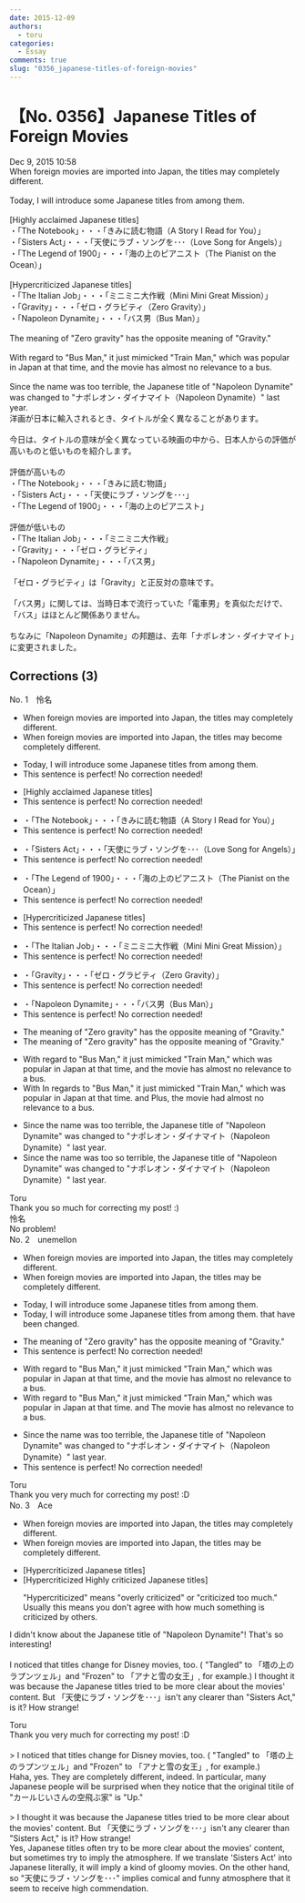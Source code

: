 ```yaml
---
date: 2015-12-09
authors:
  - toru
categories:
  - Essay
comments: true
slug: "0356_japanese-titles-of-foreign-movies"
---
```


# 【No. 0356】Japanese Titles of Foreign Movies
<div class="date">Dec 9, 2015 10:58</div>
<div id="post"><div id="body_show_ori">
When foreign movies are imported into Japan, the titles may completely different.<br/><br/>Today, I will introduce some Japanese titles from among them.<br/><br/>[Highly acclaimed Japanese titles]<br/>・「The Notebook」・・・「きみに読む物語（A Story I Read for You）」<br/>・「Sisters Act」・・・「天使にラブ・ソングを･･･（Love Song for Angels）」<br/>・「The Legend of 1900」・・・「海の上のピアニスト（The Pianist on the Ocean）」<br/><br/>[Hypercriticized Japanese titles]<br/>・「The Italian Job」・・・「ミニミニ大作戦（Mini Mini Great Mission）」<br/>・「Gravity」・・・「ゼロ・グラビティ（Zero Gravity）」<br/>・「Napoleon Dynamite」・・・「バス男（Bus Man）」<br/><br/>The meaning of "Zero gravity" has the opposite meaning of "Gravity."<br/><br/>With regard to "Bus Man," it just mimicked "Train Man," which was popular in Japan at that time, and the movie has almost no relevance to a bus.<br/><br/>Since the name was too terrible, the Japanese title of "Napoleon Dynamite" was changed to "ナポレオン・ダイナマイト（Napoleon Dynamite）" last year.
</div></div>

<!-- more -->

<div id="post_ja"><div id="body_show_mo">
洋画が日本に輸入されるとき、タイトルが全く異なることがあります。<br/><br/>今日は、タイトルの意味が全く異なっている映画の中から、日本人からの評価が高いものと低いものを紹介します。<br/><br/>評価が高いもの<br/>・「The Notebook」・・・「きみに読む物語」<br/>・「Sisters Act」・・・「天使にラブ・ソングを･･･」<br/>・「The Legend of 1900」・・・「海の上のピアニスト」<br/><br/>評価が低いもの<br/>・「The Italian Job」・・・「ミニミニ大作戦」<br/>・「Gravity」・・・「ゼロ・グラビティ」<br/>・「Napoleon Dynamite」・・・「バス男」<br/><br/>「ゼロ・グラビティ」は「Gravity」と正反対の意味です。<br/><br/>「バス男」に関しては、当時日本で流行っていた「電車男」を真似ただけで、「バス」はほとんど関係ありません。<br/><br/>ちなみに「Napoleon Dynamite」の邦題は、去年「ナポレオン・ダイナマイト」に変更されました。
</div></div>

## Corrections (3)
<div id="block"><div class="first_name"> No. 1　<span class="just_name">怜名</span></div><div id="block2">
<ul class="correction_field">
<li class="incorrect">When foreign movies are imported into Japan, the titles may completely different.</li>
<li class="corrected correct">
When foreign movies are imported into Japan, the titles may <span class="f_red">become </span>completely different.
</li>
</ul>
<ul class="correction_field">
<li class="incorrect">Today, I will introduce some Japanese titles from among them.</li>
<li class="corrected perfect">This sentence is perfect! No correction needed!</li>
</ul>
<ul class="correction_field">
<li class="incorrect">[Highly acclaimed Japanese titles]</li>
<li class="corrected perfect">This sentence is perfect! No correction needed!</li>
</ul>
<ul class="correction_field">
<li class="incorrect">・「The Notebook」・・・「きみに読む物語（A Story I Read for You）」</li>
<li class="corrected perfect">This sentence is perfect! No correction needed!</li>
</ul>
<ul class="correction_field">
<li class="incorrect">・「Sisters Act」・・・「天使にラブ・ソングを･･･（Love Song for Angels）」</li>
<li class="corrected perfect">This sentence is perfect! No correction needed!</li>
</ul>
<ul class="correction_field">
<li class="incorrect">・「The Legend of 1900」・・・「海の上のピアニスト（The Pianist on the Ocean）」</li>
<li class="corrected perfect">This sentence is perfect! No correction needed!</li>
</ul>
<ul class="correction_field">
<li class="incorrect">[Hypercriticized Japanese titles]</li>
<li class="corrected perfect">This sentence is perfect! No correction needed!</li>
</ul>
<ul class="correction_field">
<li class="incorrect">・「The Italian Job」・・・「ミニミニ大作戦（Mini Mini Great Mission）」</li>
<li class="corrected perfect">This sentence is perfect! No correction needed!</li>
</ul>
<ul class="correction_field">
<li class="incorrect">・「Gravity」・・・「ゼロ・グラビティ（Zero Gravity）」</li>
<li class="corrected perfect">This sentence is perfect! No correction needed!</li>
</ul>
<ul class="correction_field">
<li class="incorrect">・「Napoleon Dynamite」・・・「バス男（Bus Man）」</li>
<li class="corrected perfect">This sentence is perfect! No correction needed!</li>
</ul>
<ul class="correction_field">
<li class="incorrect">The meaning of "Zero gravity" has the opposite meaning of "Gravity."</li>
<li class="corrected correct">
<span class="sline">The meaning of </span>"Zero gravity" has the opposite meaning of "Gravity."
</li>
</ul>
<ul class="correction_field">
<li class="incorrect">With regard to "Bus Man," it just mimicked "Train Man," which was popular in Japan at that time, and the movie has almost no relevance to a bus.</li>
<li class="corrected correct">
<span class="sline">With</span> <span class="f_red">In </span>regard<span class="f_red">s</span> to "Bus Man," it just mimicked "Train Man," which was popular in Japan at that time<span class="f_red">.</span> <span class="sline">and</span> <span class="f_red">Plus, </span>the movie ha<span class="f_red">d</span> almost no relevance to a bus.
</li>
</ul>
<ul class="correction_field">
<li class="incorrect">Since the name was too terrible, the Japanese title of "Napoleon Dynamite" was changed to "ナポレオン・ダイナマイト（Napoleon Dynamite）" last year.</li>
<li class="corrected correct">
Since the name was <span class="sline">too</span> <span class="f_red">so </span>terrible, the Japanese title of "Napoleon Dynamite" was changed to "ナポレオン・ダイナマイト（Napoleon Dynamite）" last year.
</li>
</ul>
</div><div class="name"><span class="just_name">Toru</span><br>
Thank you so much for correcting my post! :)
</div>
<div class="name"><span class="just_name">怜名</span><br>
No problem!
</div>
</div>
<div id="block"><div class="first_name"> No. 2　<span class="just_name">unemellon</span></div><div id="block2">
<ul class="correction_field">
<li class="incorrect">When foreign movies are imported into Japan, the titles may completely different.</li>
<li class="corrected correct">
When foreign movies are imported into Japan, the titles may <span class="f_red">be</span> completely different.
</li>
</ul>
<ul class="correction_field">
<li class="incorrect">Today, I will introduce some Japanese titles from among them.</li>
<li class="corrected correct">
Today, I will introduce some Japanese titles <span class="sline">from among them. </span><span class="f_red">that have been changed. </span>
</li>
</ul>
<ul class="correction_field">
<li class="incorrect">The meaning of "Zero gravity" has the opposite meaning of "Gravity."</li>
<li class="corrected perfect">This sentence is perfect! No correction needed!</li>
</ul>
<ul class="correction_field">
<li class="incorrect">With regard to "Bus Man," it just mimicked "Train Man," which was popular in Japan at that time, and the movie has almost no relevance to a bus.</li>
<li class="corrected correct">
With regard to "Bus Man," it just mimicked "Train Man," which was popular in Japan at that time<span class="f_red">.</span> <span class="sline">and</span> <span class="f_red">T</span>he movie has almost no relevance to a bus.
</li>
</ul>
<ul class="correction_field">
<li class="incorrect">Since the name was too terrible, the Japanese title of "Napoleon Dynamite" was changed to "ナポレオン・ダイナマイト（Napoleon Dynamite）" last year.</li>
<li class="corrected perfect">This sentence is perfect! No correction needed!</li>
</ul>
</div><div class="name"><span class="just_name">Toru</span><br>
Thank you very much for correcting my post! :D
</div>
</div>
<div id="block"><div class="first_name"> No. 3　<span class="just_name">Ace</span></div><div id="block2">
<ul class="correction_field">
<li class="incorrect">When foreign movies are imported into Japan, the titles may completely different.</li>
<li class="corrected correct">
When foreign movies are imported into Japan, the titles may <span class="f_red">be</span> completely different.
</li>
</ul>
<ul class="correction_field">
<li class="incorrect">[Hypercriticized Japanese titles]</li>
<li class="corrected correct">
[<span class="sline">Hypercriticized</span><span class="f_red"> Highly criticized</span> Japanese titles]
<p class="correction_comment">"Hypercriticized" means "overly criticized" or "criticized too much." Usually this means you don't agree with how much something is criticized by others.</p>
</li>
</ul>
<p class="comment_small">
 I didn't know about the Japanese title of "Napoleon Dynamite"! That's so interesting!
 <br/>
 <br/>
 I noticed that titles change for Disney movies, too. ( "Tangled" to 「塔の上のラプンツェル」and "Frozen" to 「アナと雪の女王」, for example.) I thought it was because the Japanese titles tried to be more clear about the movies' content. But 「天使にラブ・ソングを･･･」isn't any clearer than "Sisters Act," is it? How strange!
</p>

</div><div class="name"><span class="just_name">Toru</span><br>
Thank you very much for correcting my post! :D<br/><br/>&gt; I noticed that titles change for Disney movies, too. ( "Tangled" to 「塔の上のラプンツェル」and "Frozen" to 「アナと雪の女王」, for example.) <br/>Haha, yes. They are completely different, indeed. In particular, many Japanese people will be surprised when they notice that the original titile of "カールじいさんの空飛ぶ家" is "Up."<br/><br/>&gt; I thought it was because the Japanese titles tried to be more clear about the movies' content. But 「天使にラブ・ソングを･･･」isn't any clearer than "Sisters Act," is it? How strange!<br/>Yes, Japanese titles often try to be more clear about the movies' content, but sometimes try to imply the atmosphere. If we translate 'Sisters Act' into Japanese literally, it will imply a kind of gloomy movies. On the other hand, so "天使にラブ・ソングを･･･" implies comical and funny atmosphere that it seem to receive high commendation.
</div>
</div>
